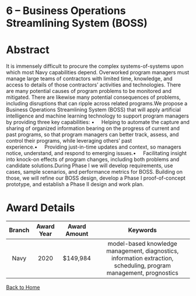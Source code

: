 
6 – Business Operations Streamlining System (BOSS)
==================================================

# Abstract


It is immensely difficult to procure the complex systems-of-systems upon which most Navy capabilities depend. Overworked program managers must manage large teams of contractors with limited time, knowledge, and access to details of those contractors’ activities and technologies. There are many potential causes of program problems to be monitored and mitigated. There are likewise many potential consequences of problems, including disruptions that can ripple across related programs.We propose a Business Operations Streamlining System (BOSS) that will apply artificial intelligence and machine learning technology to support program managers by providing three key capabilities: •     Helping to automate the capture and sharing of organized information bearing on the progress of current and past programs, so that program managers can better track, assess, and control their programs, while leveraging others’ past experience.•     Providing just-in-time updates and context, so managers notice, understand, and respond to emerging issues.•     Facilitating insight into knock-on effects of program changes, including both problems and candidate solutions.During Phase I we will develop requirements, use cases, sample scenarios, and performance metrics for BOSS. Building on those, we will refine our BOSS design, develop a Phase I proof-of-concept prototype, and establish a Phase II design and work plan.  

# Award Details

|Branch|Award Year|Award Amount|Keywords|
| :---: | :---: | :---: | :---: |
|Navy|2020|$149,984|model-based knowledge management, diagnostics, information extraction, scheduling, program management, prognostics|
  
  


[Back to Home](https://github.com/chrischow/dod_sbir_awards/Reports/JH/#2086)